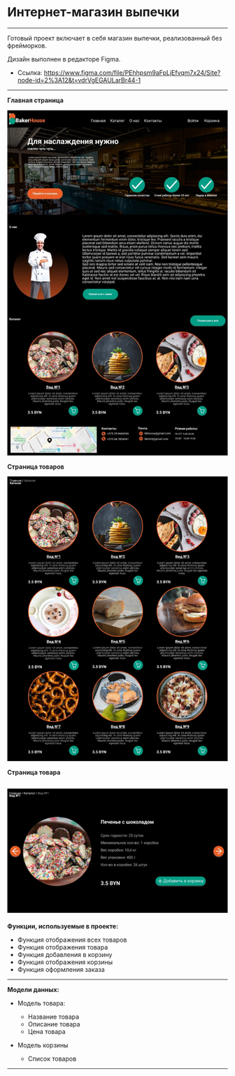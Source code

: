 # Интернет-магазин выпечки
---

Готовый проект включает в себя магазин выпечки, реализованный без фрейморков.

Дизайн выполнен в редакторе Figma.
- Ссылка: https://www.figma.com/file/PEhhpsm9aFpLjEfvqm7x24/Site?node-id=2%3A12&t=vdrVgEGAULarBr44-1

---

**Главная страница**

![alt text](Pictures/index.jpg)

**Страница товаров**

![alt text](Pictures/products.jpg)

**Страница товара**

![alt text](Pictures/product.jpg)
---

**Функции, используемые в проекте:**

- Функция отображения всех товаров
- Функция отображения товара
- Функция добавления в корзину
- Функция отображения корзины
- Функция оформления заказа
---

**Модели данных:**

- Модель товара:
  - Название товара
  - Описание товара
  - Цена товара
  
- Модель корзины
  - Список товаров
---
